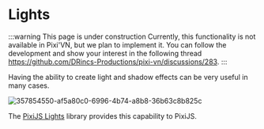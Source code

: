 # Lights

:::warning This page is under construction
Currently, this functionality is not available in Pixi'VN, but we plan to implement it. You can follow the development and show your interest in the following thread <https://github.com/DRincs-Productions/pixi-vn/discussions/283>.
:::

Having the ability to create light and shadow effects can be very useful in many cases.

![357854550-af5a80c0-6996-4b74-a8b8-36b63c8b825c](https://github.com/user-attachments/assets/1ce47130-322e-4a62-96c0-b5513615545c)

The [PixiJS Lights](https://userland.pixijs.io/lights/docs/index.html) library provides this capability to PixiJS.
